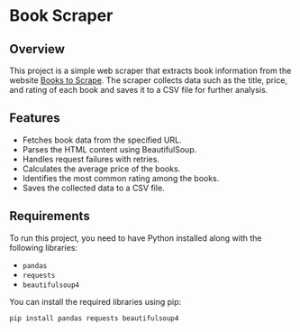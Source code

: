 # Book Scraper

## Overview
This project is a simple web scraper that extracts book information from the website [Books to Scrape](http://books.toscrape.com/). The scraper collects data such as the title, price, and rating of each book and saves it to a CSV file for further analysis.

## Features
- Fetches book data from the specified URL.
- Parses the HTML content using BeautifulSoup.
- Handles request failures with retries.
- Calculates the average price of the books.
- Identifies the most common rating among the books.
- Saves the collected data to a CSV file.

## Requirements
To run this project, you need to have Python installed along with the following libraries:
- `pandas`
- `requests`
- `beautifulsoup4`

You can install the required libraries using pip:

```bash
pip install pandas requests beautifulsoup4